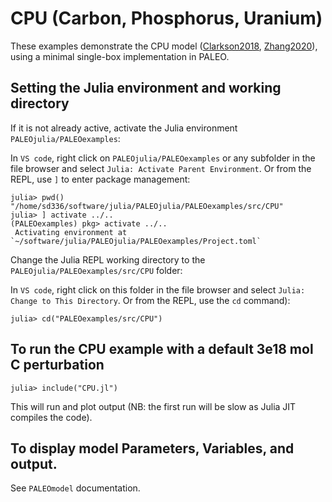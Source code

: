 

# CPU (Carbon, Phosphorus, Uranium)

These examples demonstrate the CPU model ([Clarkson2018](@cite), [Zhang2020](@cite)), using a minimal single-box implementation in PALEO.

## Setting the Julia environment and working directory
If it is not already active, activate the Julia environment `PALEOjulia/PALEOexamples`:

In `VS code`, right click on `PALEOjulia/PALEOexamples` or any subfolder in the file browser and select `Julia: Activate Parent Environment`. Or from the REPL, use `]` to enter package management:

    julia> pwd()
    "/home/sd336/software/julia/PALEOjulia/PALEOexamples/src/CPU"
    julia> ] activate ../..
    (PALEOexamples) pkg> activate ../..
     Activating environment at `~/software/julia/PALEOjulia/PALEOexamples/Project.toml`

Change the Julia REPL working directory to the `PALEOjulia/PALEOexamples/src/CPU` folder:

In `VS code`, right click on this folder in the file browser and select `Julia: Change to This Directory`. Or from the REPL, use the `cd` command):

    julia> cd("PALEOexamples/src/CPU")


## To run the CPU example with a default 3e18 mol C perturbation
   
    julia> include("CPU.jl")

This will run and plot output (NB: the first run will be slow as Julia JIT compiles the code).

## To display model Parameters, Variables, and output.

See `PALEOmodel` documentation.

